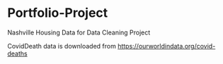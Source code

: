 # Portfolio-Project


Nashville  Housing Data for Data Cleaning Project  


CovidDeath data is downloaded from https://ourworldindata.org/covid-deaths
